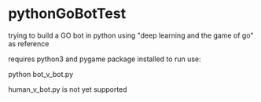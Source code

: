 # pythonGoBotTest
trying to build a GO bot in python using "deep learning and the game of go" as reference

requires python3 and pygame package installed to run use:

python bot_v_bot.py

human_v_bot.py is not yet supported